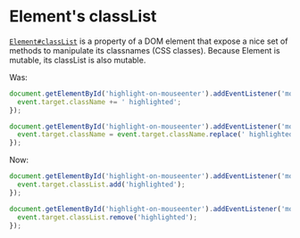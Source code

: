 # Element's classList

[`Element#classList`](https://developer.mozilla.org/de/docs/Web/API/Element/classList) is a property of a DOM element that expose a nice set of methods to manipulate its classnames (CSS classes). Because Element is mutable, its classList is also mutable.

Was:

```javascript
document.getElementById('highlight-on-mouseenter').addEventListener('mouseenter', (event) => {
  event.target.className += ' highlighted';
});

document.getElementById('highlight-on-mouseenter').addEventListener('mouseleave', (event) => {
  event.target.className = event.target.className.replace(' highlighted', '');
});
```

Now:

```javascript
document.getElementById('highlight-on-mouseenter').addEventListener('mouseenter', (event) => {
  event.target.classList.add('highlighted');
});

document.getElementById('highlight-on-mouseenter').addEventListener('mouseleave', (event) => {
  event.target.classList.remove('highlighted');
});
```
